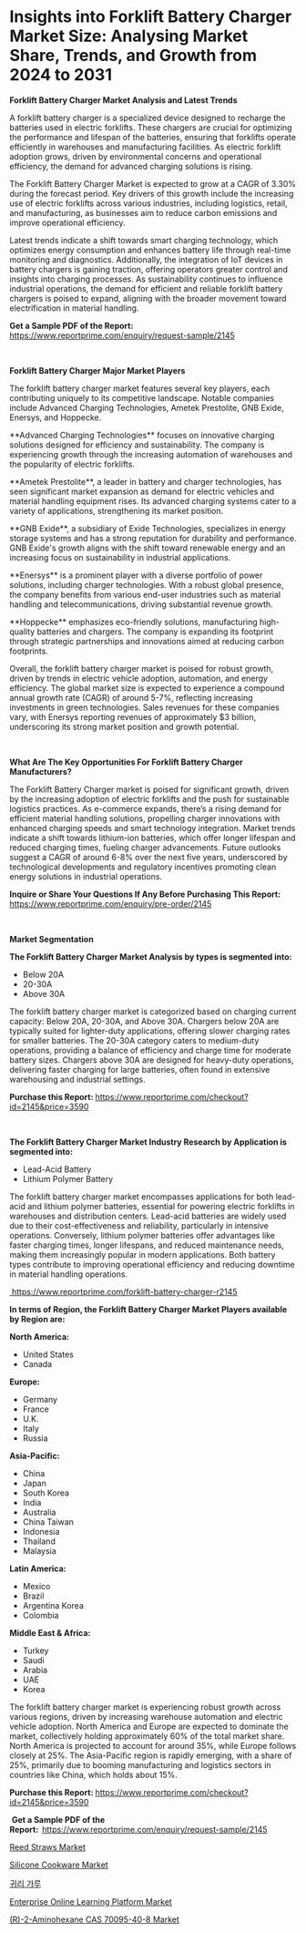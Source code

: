 <p><h1>Insights into Forklift Battery Charger Market Size: Analysing Market Share, Trends, and Growth from 2024 to 2031</h1></p><p><strong>Forklift Battery Charger Market Analysis and Latest Trends</strong></p>
<p><p>A forklift battery charger is a specialized device designed to recharge the batteries used in electric forklifts. These chargers are crucial for optimizing the performance and lifespan of the batteries, ensuring that forklifts operate efficiently in warehouses and manufacturing facilities. As electric forklift adoption grows, driven by environmental concerns and operational efficiency, the demand for advanced charging solutions is rising.</p><p>The Forklift Battery Charger Market is expected to grow at a CAGR of 3.30% during the forecast period. Key drivers of this growth include the increasing use of electric forklifts across various industries, including logistics, retail, and manufacturing, as businesses aim to reduce carbon emissions and improve operational efficiency. </p><p>Latest trends indicate a shift towards smart charging technology, which optimizes energy consumption and enhances battery life through real-time monitoring and diagnostics. Additionally, the integration of IoT devices in battery chargers is gaining traction, offering operators greater control and insights into charging processes. As sustainability continues to influence industrial operations, the demand for efficient and reliable forklift battery chargers is poised to expand, aligning with the broader movement toward electrification in material handling.</p></p>
<p><strong>Get a Sample PDF of the Report:&nbsp;</strong> <a href="https://www.reportprime.com/enquiry/request-sample/2145">https://www.reportprime.com/enquiry/request-sample/2145</a></p>
<p>&nbsp;</p>
<p><strong>Forklift Battery Charger Major Market Players</strong></p>
<p><p>The forklift battery charger market features several key players, each contributing uniquely to its competitive landscape. Notable companies include Advanced Charging Technologies, Ametek Prestolite, GNB Exide, Enersys, and Hoppecke.</p><p>**Advanced Charging Technologies** focuses on innovative charging solutions designed for efficiency and sustainability. The company is experiencing growth through the increasing automation of warehouses and the popularity of electric forklifts.</p><p>**Ametek Prestolite**, a leader in battery and charger technologies, has seen significant market expansion as demand for electric vehicles and material handling equipment rises. Its advanced charging systems cater to a variety of applications, strengthening its market position.</p><p>**GNB Exide**, a subsidiary of Exide Technologies, specializes in energy storage systems and has a strong reputation for durability and performance. GNB Exide's growth aligns with the shift toward renewable energy and an increasing focus on sustainability in industrial applications.</p><p>**Enersys** is a prominent player with a diverse portfolio of power solutions, including charger technologies. With a robust global presence, the company benefits from various end-user industries such as material handling and telecommunications, driving substantial revenue growth.</p><p>**Hoppecke** emphasizes eco-friendly solutions, manufacturing high-quality batteries and chargers. The company is expanding its footprint through strategic partnerships and innovations aimed at reducing carbon footprints.</p><p>Overall, the forklift battery charger market is poised for robust growth, driven by trends in electric vehicle adoption, automation, and energy efficiency. The global market size is expected to experience a compound annual growth rate (CAGR) of around 5-7%, reflecting increasing investments in green technologies. Sales revenues for these companies vary, with Enersys reporting revenues of approximately $3 billion, underscoring its strong market position and growth potential.</p></p>
<p>&nbsp;</p>
<p><strong>What Are The Key Opportunities For Forklift Battery Charger Manufacturers?</strong></p>
<p><p>The Forklift Battery Charger market is poised for significant growth, driven by the increasing adoption of electric forklifts and the push for sustainable logistics practices. As e-commerce expands, there’s a rising demand for efficient material handling solutions, propelling charger innovations with enhanced charging speeds and smart technology integration. Market trends indicate a shift towards lithium-ion batteries, which offer longer lifespan and reduced charging times, fueling charger advancements. Future outlooks suggest a CAGR of around 6-8% over the next five years, underscored by technological developments and regulatory incentives promoting clean energy solutions in industrial operations.</p></p>
<p><strong>Inquire or Share Your Questions If Any Before Purchasing This Report:</strong> <a href="https://www.reportprime.com/enquiry/pre-order/2145">https://www.reportprime.com/enquiry/pre-order/2145</a></p>
<p>&nbsp;</p>
<p><strong>Market Segmentation</strong></p>
<p><strong>The Forklift Battery Charger Market Analysis by types is segmented into:</strong></p>
<p><ul><li>Below 20A</li><li>20-30A</li><li>Above 30A</li></ul></p>
<p><p>The forklift battery charger market is categorized based on charging current capacity: Below 20A, 20-30A, and Above 30A. Chargers below 20A are typically suited for lighter-duty applications, offering slower charging rates for smaller batteries. The 20-30A category caters to medium-duty operations, providing a balance of efficiency and charge time for moderate battery sizes. Chargers above 30A are designed for heavy-duty operations, delivering faster charging for large batteries, often found in extensive warehousing and industrial settings.</p></p>
<p><strong>Purchase this Report:&nbsp;</strong><a href="https://www.reportprime.com/checkout?id=2145&price=3590">https://www.reportprime.com/checkout?id=2145&price=3590</a></p>
<p>&nbsp;</p>
<p><strong>The Forklift Battery Charger Market Industry Research by Application is segmented into:</strong></p>
<p><ul><li>Lead-Acid Battery</li><li>Lithium Polymer Battery</li></ul></p>
<p><p>The forklift battery charger market encompasses applications for both lead-acid and lithium polymer batteries, essential for powering electric forklifts in warehouses and distribution centers. Lead-acid batteries are widely used due to their cost-effectiveness and reliability, particularly in intensive operations. Conversely, lithium polymer batteries offer advantages like faster charging times, longer lifespans, and reduced maintenance needs, making them increasingly popular in modern applications. Both battery types contribute to improving operational efficiency and reducing downtime in material handling operations.</p></p>
<p><a href="https://www.reportprime.com/forklift-battery-charger-r2145">&nbsp;https://www.reportprime.com/forklift-battery-charger-r2145</a></p>
<p><strong>In terms of Region, the Forklift Battery Charger Market Players available by Region are:</strong></p>
<p>
    <p> <strong> North America: </strong>
        <ul>
            <li>United States</li>
            <li>Canada</li>
        </ul>
        </p> 
    <p> <strong> Europe: </strong>
        <ul>
            <li>Germany</li>
            <li>France</li>
            <li>U.K.</li>
            <li>Italy</li>
            <li>Russia</li>
        </ul>
        </p> 
    <p> <strong> Asia-Pacific: </strong>
        <ul>
            <li>China</li>
            <li>Japan</li>
            <li>South Korea</li>
            <li>India</li>
            <li>Australia</li>
            <li>China Taiwan</li>
            <li>Indonesia</li>
            <li>Thailand</li>
            <li>Malaysia</li>
        </ul>
        </p> 
    <p> <strong> Latin America: </strong>
        <ul>
            <li>Mexico</li>
            <li>Brazil</li>
            <li>Argentina Korea</li>
            <li>Colombia</li>
        </ul>
        </p> 
    <p> <strong> Middle East & Africa: </strong>
        <ul>
            <li>Turkey</li>
            <li>Saudi</li>
            <li>Arabia</li>
            <li>UAE</li>
            <li>Korea</li>
        </ul>
    </p>
    </p>
<p><p>The forklift battery charger market is experiencing robust growth across various regions, driven by increasing warehouse automation and electric vehicle adoption. North America and Europe are expected to dominate the market, collectively holding approximately 60% of the total market share. North America is projected to account for around 35%, while Europe follows closely at 25%. The Asia-Pacific region is rapidly emerging, with a share of 25%, primarily due to booming manufacturing and logistics sectors in countries like China, which holds about 15%.</p></p>
<p><strong>Purchase this Report: </strong><a href="https://www.reportprime.com/checkout?id=2145&price=3590">https://www.reportprime.com/checkout?id=2145&price=3590</a></p>
<p>&nbsp;<strong>Get a Sample PDF of the Report:&nbsp;&nbsp;</strong><a href="https://www.reportprime.com/enquiry/request-sample/2145">https://www.reportprime.com/enquiry/request-sample/2145</a></p>
<p><strong></strong></p>
<p><p><a href="https://www.linkedin.com/pulse/reed-straws-market-share-size-trends-industry-analysis-report-application-s92ae?trackingId=GNq39FFVR7eNRrE4Qte%2B%2BQ%3D%3D">Reed Straws Market</a></p><p><a href="https://www.linkedin.com/pulse/global-silicone-cookware-market-landscape-future-trends-strategic-p5ame?trackingId=3vldg60qTpmz7Aj%2BiEkhDg%3D%3D">Silicone Cookware Market</a></p><p><a href="https://medium.com/@wallacbahrtyinger567686/%EC%98%A4%ED%8A%B8-%EB%B0%80%EA%B0%80%EB%A3%A8-%EC%8B%9C%EC%9E%A5-%EB%B6%84%EC%84%9D-%EB%B3%B4%EA%B3%A0%EC%84%9C-2024%EB%85%84%EB%B6%80%ED%84%B0-2031%EB%85%84%EA%B9%8C%EC%A7%80-%EC%A7%80%EC%97%AD-%EC%9C%A0%ED%98%95-%EC%9C%A0%EA%B8%B0%EB%86%8D-%EC%98%A4%ED%8A%B8-%EB%B0%80%EA%B0%80%EB%A3%A8-%EC%9D%BC%EB%B0%98-%EC%98%A4%ED%8A%B8-%EB%B0%80%EA%B0%80%EB%A3%A8-%EB%B0%8F-%EC%9D%91%EC%9A%A9-%EB%B6%84%EC%95%BC-%EC%A3%BC%EA%B1%B0%EC%9A%A9-%EC%83%81%EC%97%85%EC%9A%A9-%EC%97%90-%EB%8C%80%ED%95%9C-%EA%B8%80%EB%A1%9C%EB%B2%8C-%EC%9D%B8%EC%82%AC%EC%9D%B4%ED%8A%B8-7c9ec189f429">귀리 가루</a></p><p><a href="https://medium.com/@maria.hardacre7345/global-enterprise-online-learning-platform-market-opportunities-and-forecast-for-period-from-2024-44c664f538b9">Enterprise Online Learning Platform Market</a></p><p><a href="https://issuu.com/reportprime-2/docs/r-2-aminohexane-cas-70095-40-8-mark_35eb7923fdb093">(R)-2-Aminohexane CAS 70095-40-8 Market</a></p></p>